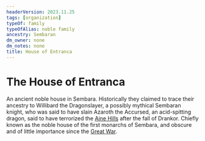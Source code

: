 ```yaml
---
headerVersion: 2023.11.25
tags: [organization]
typeOf: family
typeOfAlias: noble family
ancestry: Sembaran
dm_owner: none
dm_notes: none
title: House of Entranca
---
```

# The House of Entranca

An ancient noble house in Sembara. Historically they claimed to trace their ancestry to Willibard the Dragonslayer, a possibly mythical Sembaran knight, who was said to have slain Azaroth the Accursed, an acid-spitting dragon, said to have terrorized the [Aine Hills](<../../gazetteer/greater-sembara/sembara/aine-hills.md>) after the fall of Drankor. Chiefly known as the noble house of the first monarchs of Sembara, and obscure and of little importance since the [Great War](<../../events/1500s/great-war.md>).